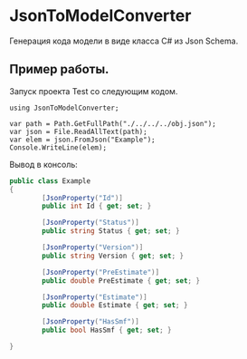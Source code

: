 # JsonToModelConverter
Генерация кода модели в виде класса C# из Json Schema.

## Пример работы.
Запуск проекта Test со следующим кодом.
```
using JsonToModelConverter;

var path = Path.GetFullPath("./../../../obj.json");
var json = File.ReadAllText(path);
var elem = json.FromJson("Example");
Console.WriteLine(elem);
```
Вывод в консоль:
```csharp
public class Example
{
        [JsonProperty("Id")]
        public int Id { get; set; }

        [JsonProperty("Status")]
        public string Status { get; set; }

        [JsonProperty("Version")]
        public string Version { get; set; }

        [JsonProperty("PreEstimate")]
        public double PreEstimate { get; set; }

        [JsonProperty("Estimate")]
        public double Estimate { get; set; }

        [JsonProperty("HasSmf")]
        public bool HasSmf { get; set; }

}
```
